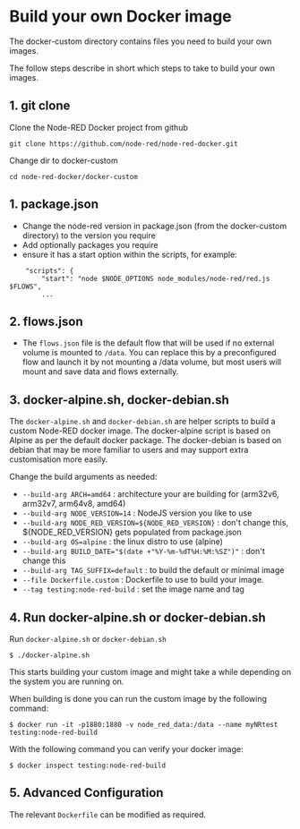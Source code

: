 # Build your own Docker image

The docker-custom directory contains files you need to build your own images.

The follow steps describe in short which steps to take to build your own images.

## 1. git clone

Clone the Node-RED Docker project from github
```shell script
git clone https://github.com/node-red/node-red-docker.git
```

Change dir to docker-custom
```shell script
cd node-red-docker/docker-custom
```

## 1. **package.json**

   - Change the node-red version in package.json (from the docker-custom directory) to the version you require
   - Add optionally packages you require
   - ensure it has a start option within the scripts, for example:

```
    "scripts": {
        "start": "node $NODE_OPTIONS node_modules/node-red/red.js $FLOWS",
        ...
```

## 2. **flows.json**

   - The `flows.json` file is the default flow that will be used if no external volume is mounted to `/data`. You can replace this by a preconfigured flow and launch it by not mounting a /data volume, but most users will mount and save data and flows externally.

## 3. **docker-alpine.sh, docker-debian.sh**

The `docker-alpine.sh` and `docker-debian.sh` are helper scripts to build a custom Node-RED docker image. The docker-alpine script is based on Alpine as per the default docker package. The docker-debian is based on debian that may be more familiar to users and may support extra customisation more easily.

Change the build arguments as needed:

   - `--build-arg ARCH=amd64` : architecture your are building for (arm32v6, arm32v7, arm64v8, amd64)
   - `--build-arg NODE_VERSION=14` : NodeJS version you like to use
   - `--build-arg NODE_RED_VERSION=${NODE_RED_VERSION}` : don't change this, ${NODE_RED_VERSION} gets populated from package.json
   - `--build-arg OS=alpine` : the linux distro to use (alpine)
   - `--build-arg BUILD_DATE="$(date +"%Y-%m-%dT%H:%M:%SZ")"` : don't change this
   - `--build-arg TAG_SUFFIX=default` : to build the default or minimal image
   - `--file Dockerfile.custom` : Dockerfile to use to build your image.
   - `--tag testing:node-red-build` : set the image name and tag

## 4. **Run docker-alpine.sh** or **docker-debian.sh**

Run `docker-alpine.sh` or `docker-debian.sh`

```shell script
$ ./docker-alpine.sh
```

This starts building your custom image and might take a while depending on the system you are running on.

When building is done you can run the custom image by the following command:

```shell script
$ docker run -it -p1880:1880 -v node_red_data:/data --name myNRtest testing:node-red-build
```

With the following command you can verify your docker image:

```shell script
$ docker inspect testing:node-red-build
```

## 5. **Advanced Configuration**

The relevant `Dockerfile` can be modified as required.

